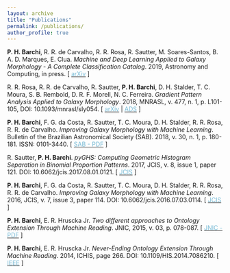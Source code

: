 ```yaml
---
layout: archive
title: "Publications"
permalink: /publications/
author_profile: true
---
```


<p> <b>P. H. Barchi</b>, R. R. de Carvalho, R. R. Rosa, R. Sautter, M. Soares-Santos, B. A. D. Marques, E. Clua. <i>Machine and Deep Learning Applied to Galaxy Morphology - A Complete Classification Catalog</i>. 2019, Astronomy and Computing, in press. 
[ <a href="https://arxiv.org/abs/1901.07047"><font color="75B9D4">arXiv</font></a> ]</p>

<p> R. R. Rosa, R. R. de Carvalho, R. Sautter, <b>P. H. Barchi</b>, D. H. Stalder, T. C. Moura, S. B. Rembold, D. R. F. Morell, N. C. Ferreira. <i>Gradient Pattern Analysis Applied to Galaxy Morphology</i>. 2018, MNRASL, v. 477, n. 1, p. L101-105, DOI: 10.1093/mnrasl/sly054.
[ <a href="https://arxiv.org/abs/1803.10853"><font color="75B9D4">arXiv</font></a> | <a href="http://adsabs.harvard.edu/abs/2018MNRAS.477L.101R"><font color="75B9D4">ADS</font></a> ]</p>

<p> <b>P. H. Barchi</b>, F. G. da Costa, R. Sautter, T. C. Moura, D. H. Stalder, R. R. Rosa, R. R. de Carvalho. <i>Improving Galaxy Morphology with Machine Learning</i>. Bulletin of the Brazilian Astronomical Society (SAB). 2018, v. 30, n. 1, p. 180-181. ISSN: 0101-3440.
[ <a href="https://sab-astro.org.br/wp-content/uploads/2018/10/PauloBarchi.pdf"><font color="75B9D4">SAB - PDF</font></a> ]</p>

<p> R. Sautter, <b>P. H. Barchi</b>. <i>pyGHS: Computing Geometric Histogram Separation in Binomial Proportion Patterns</i>. 2017, JCIS, v. 8, issue 1, paper 121. DOI: 10.6062/jcis.2017.08.01.0121.
[ <a href="http://epacis.net/jcis/10.6062jcis.2017.08.01.0121.php"><font color="75B9D4">JCIS</font></a> ]</p>

<p> <b>P. H. Barchi</b>, F. G. da Costa, R. Sautter, T. C. Moura, D. H. Stalder, R. R. Rosa, R. R. de Carvalho. <i>Improving Galaxy Morphology with Machine Learning</i>. 2016, JCIS, v. 7, issue 3, paper 114. DOI: 10.6062/jcis.2016.07.03.0114.
[ <a href="http://www.epacis.net/jcis/10.6062jcis.2016.07.03.0114.php"><font color="75B9D4">JCIS</font></a> ]</p>

<p> <b>P. H. Barchi</b>, E. R. Hruscka Jr. <i>Two different approaches to Ontology Extension Through Machine Reading</i>. JNIC, 2015, v. 03, p. 078-087.
[ <a href="http://www.mirlabs.net/jnic/secured/Volume3-Issue1/Paper9.pdf"><font color="75B9D4">JNIC - PDF</font></a> ]</p>
  
<p> <b>P. H. Barchi</b>, E. R. Hruscka Jr. <i>Never-Ending Ontology Extension Through Machine Reading</i>. 2014, ICHIS, page 266. DOI: 10.1109/HIS.2014.7086210.
[ <a href="https://ieeexplore.ieee.org/document/7086210?tp=&arnumber=7086210&url=http:%2F%2Fieeexplore.ieee.org%2Fstamp%2Fstamp.jsp%3Ftp%3D%26arnumber%3D7086210"><font color="75B9D4">IEEE</font></a> ]</p>

<!--
<p> <b>P.H. Barchi</b>,  H.M. Caseli,  J.C. Anacleto. <i>Alinhamento de Grafos: Investigação do Alinhamento de ConceptNets para a Tradução Automática</i>. 2009, Scientific Initiation Anais do I Workshop de Iniciaçao Científica em Tecnologia da Informação e da Linguagem Humana (TILic). São Carlos, SP, Brasil., pp. 1-4.
-->
